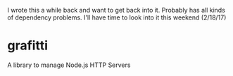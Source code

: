I wrote this a while back and want to get back into it. Probably has all kinds of dependency problems. I'll have time to look into it
this weekend (2/18/17)
# grafitti
A library to manage Node.js HTTP Servers
